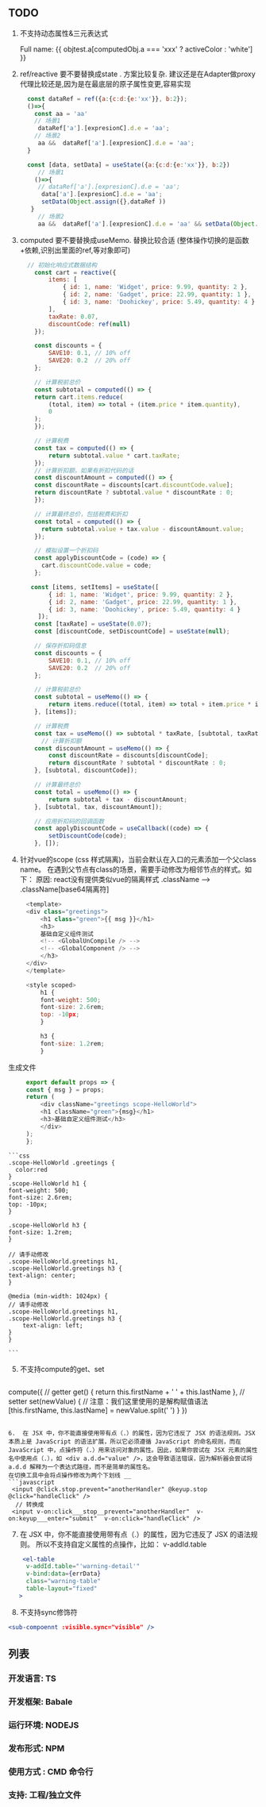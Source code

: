 ## TODO
1.  不支持动态属性&三元表达式 <p :style="styleObject">Full name: {{ objtest.a[computedObj.a === 'xxx' ? activeColor : 'white'] }} </p>
2.  ref/reactive  要不要替换成state . 方案比较复杂. 建议还是在Adapter做proxy代理比较还是,因为是在最底层的原子属性变更,容易实现
    ```js
      const dataRef = ref({a:{c:d:{e:'xx'}}, b:2});
      ()=>{
        const aa = 'aa'
        // 场景1
         dataRef['a'].[expresionC].d.e = 'aa';
        // 场景2
         aa &&  dataRef['a'].[expresionC].d.e = 'aa';
      }

      const [data, setData] = useState({a:{c:d:{e:'xx'}}, b:2})
         // 场景1
        ()=>{
         // dataRef['a'].[expresionC].d.e = 'aa';
          data['a'].[expresionC].d.e = 'aa';
          setData(Object.assign({},dataRef ))
       }
         // 场景2
         aa &&  dataRef['a'].[expresionC].d.e = 'aa' && setData(Object.assign({},dataRef ));

    ```
3.  computed 要不要替换成useMemo.   替换比较合适 (整体操作切换的是函数+依赖,识别出里面的ref,等对象即可)
    ```js
      // 初始化响应式数据结构
        const cart = reactive({
            items: [
                { id: 1, name: 'Widget', price: 9.99, quantity: 2 },
                { id: 2, name: 'Gadget', price: 22.99, quantity: 1 },
                { id: 3, name: 'Doohickey', price: 5.49, quantity: 4 }
            ],
            taxRate: 0.07,
            discountCode: ref(null)
        });

        const discounts = {
            SAVE10: 0.1, // 10% off
            SAVE20: 0.2  // 20% off
        };

        // 计算税前总价
        const subtotal = computed(() => {
        return cart.items.reduce(
            (total, item) => total + (item.price * item.quantity),
            0
        );
        });

        // 计算税费
        const tax = computed(() => {
            return subtotal.value * cart.taxRate;
        });
        // 计算折扣额，如果有折扣代码的话
        const discountAmount = computed(() => {
        const discountRate = discounts[cart.discountCode.value];
        return discountRate ? subtotal.value * discountRate : 0;
        });

        // 计算最终总价，包括税费和折扣
        const total = computed(() => {
          return subtotal.value + tax.value - discountAmount.value;
        });

        // 模拟设置一个折扣码
        const applyDiscountCode = (code) => {
          cart.discountCode.value = code;
        };
    ```
    ```js
       const [items, setItems] = useState([
            { id: 1, name: 'Widget', price: 9.99, quantity: 2 },
            { id: 2, name: 'Gadget', price: 22.99, quantity: 1 },
            { id: 3, name: 'Doohickey', price: 5.49, quantity: 4 }
         ]);
        const [taxRate] = useState(0.07);
        const [discountCode, setDiscountCode] = useState(null);

        // 保存折扣码信息
        const discounts = {
            SAVE10: 0.1, // 10% off
            SAVE20: 0.2  // 20% off
        };

        // 计算税前总价
        const subtotal = useMemo(() => {
            return items.reduce((total, item) => total + item.price * item.quantity, 0);
        }, [items]);

        // 计算税费
        const tax = useMemo(() => subtotal * taxRate, [subtotal, taxRate]);
          // 计算折扣额
        const discountAmount = useMemo(() => {
            const discountRate = discounts[discountCode];
            return discountRate ? subtotal * discountRate : 0;
        }, [subtotal, discountCode]);

        // 计算最终总价
        const total = useMemo(() => {
            return subtotal + tax - discountAmount;
        }, [subtotal, tax, discountAmount]);

        // 应用折扣码的回调函数
        const applyDiscountCode = useCallback((code) => {
            setDiscountCode(code);
        }, []);
    ```
4.  针对vue的scope (css 样式隔离)，当前会默认在入口的元素添加一个父class name。 在遇到父节点有class的场景，需要手动修改为相邻节点的样式。如下：
    原因: react没有提供类似vue的隔离样式  .className  -->  .className[base64隔离符]
   ```js
        <template>
        <div class="greetings">
            <h1 class="green">{{ msg }}</h1>
            <h3>
            基础自定义组件测试
            <!-- <GlobalUnCompile /> -->
            <!-- <GlobalComponent /> -->
            </h3>
        </div>
        </template>

        <style scoped>
            h1 {
            font-weight: 500;
            font-size: 2.6rem;
            top: -10px;
            }

            h3 {
            font-size: 1.2rem;
            }
   ```
   生成文件
   ```js
        export default props => {
        const { msg } = props;
        return (
            <div className="greetings scope-HelloWorld">
            <h1 className="green">{msg}</h1>
            <h3>基础自定义组件测试</h3>
            </div>
        );
        };
   ```
    ```css
    .scope-HelloWorld .greetings {
      color:red
    }
    .scope-HelloWorld h1 {
    font-weight: 500;
    font-size: 2.6rem;
    top: -10px;
    }

    .scope-HelloWorld h3 {
    font-size: 1.2rem;
    }

    // 请手动修改
    .scope-HelloWorld.greetings h1,
    .scope-HelloWorld.greetings h3 {
    text-align: center;
    }

    @media (min-width: 1024px) {
    // 请手动修改
    .scope-HelloWorld.greetings h1,
    .scope-HelloWorld.greetings h3 {
        text-align: left;
    }
    }

    ```
5. 不支持compute的get、set
   ```javascript
  compute({
      // getter
      get() {
        return this.firstName + ' ' + this.lastName
      },
      // setter
      set(newValue) {
        // 注意：我们这里使用的是解构赋值语法
        [this.firstName, this.lastName] = newValue.split(' ')
      }
    })
   ```

6.  在 JSX 中，你不能直接使用带有点（.）的属性，因为它违反了 JSX 的语法规则。JSX 本质上是 JavaScript 的语法扩展，所以它必须遵循 JavaScript 的命名规则，而在 JavaScript 中，点操作符（.）用来访问对象的属性。因此，如果你尝试在 JSX 元素的属性名中使用点（.），如 <div a.d.d="value" />，这会导致语法错误，因为解析器会尝试将 a.d.d 解释为一个表达式路径，而不是简单的属性名。
  在切换工具中会将点操作修改为两个下划线 __
  ```javascript
    <input @click.stop.prevent="anotherHandler" @keyup.stop @click="handleClick" />
     // 转换成
    <input v-on:click___stop__prevent="anotherHandler"  v-on:keyup___enter="submit"  v-on:click="handleClick" />
  ```
7.  在 JSX 中，你不能直接使用带有点（.）的属性，因为它违反了 JSX 的语法规则。  所以不支持自定义属性的点操作，比如： v-addId.table
   ```jsx
       <el-table
        v-addId.table="'warning-detail'"
        v-bind:data={errData}
        class="warning-table"
        table-layout="fixed"
      >
   ```
8. 不支持sync修饰符

```jsx
<sub-compoennt :visible.sync="visible" />
```


##  列表
### 开发语言: TS
### 开发框架:  Babale
### 运行环境: NODEJS
### 发布形式: NPM
### 使用方式 : CMD 命令行
### 支持: 工程/独立文件
